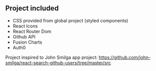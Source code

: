## Project included
- CSS provided from global project (styled components)
- React Icons
- React Router Dom
- Github API
- Fusion Charts
- Auth0

Project inspired to John Smilga app project:
https://github.com/john-smilga/react-search-github-users/tree/master/src
